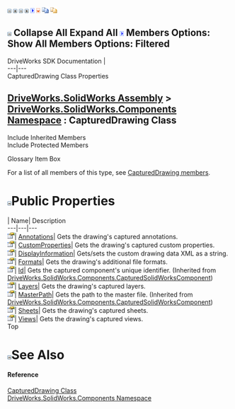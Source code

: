 ![](dotnetimages/collapse.gif) ![](dotnetimages/expand.gif) ![](dotnetimages/collapse.gif) ![](dotnetimages/expand.gif) ![](dotnetimages/drpdown.gif) ![](dotnetimages/drpdown_orange.gif) ![](dotnetimages/copycode.gif) ![](dotnetimages/copycodeHighlight.gif)

![](dotnetimages/collapse.gif) Collapse All Expand All ![](dotnetimages/drpdown.gif) Members Options: Show All  Members Options: Filtered   
---  
DriveWorks SDK Documentation  |   
---|---  
CapturedDrawing Class Properties   
  
[DriveWorks.SolidWorks Assembly](topic13342.md) > [DriveWorks.SolidWorks.Components Namespace](topic13925.md) : CapturedDrawing Class  
---  
  
Include Inherited Members    
Include Protected Members    


Glossary Item Box

For a list of all members of this type, see [CapturedDrawing members](topic14178.md).

# ![](dotnetimages/collapse.gif)Public Properties

| Name| Description  
---|---|---  
![Public Property](dotnetimages/publicProperty.gif)| [Annotations](topic14184.md)| Gets the drawing's captured annotations.   
![Public Property](dotnetimages/publicProperty.gif)| [CustomProperties](topic14185.md)| Gets the drawing's captured custom properties.   
![Public Property](dotnetimages/publicProperty.gif)| [DisplayInformation](topic14186.md)| Gets/sets the custom drawing data XML as a string.   
![Public Property](dotnetimages/publicProperty.gif)| [Formats](topic14187.md)| Gets the drawing's additional file formats.   
![Public Property](dotnetimages/publicProperty.gif)| [Id](topic14349.md)| Gets the captured component's unique identifier. (Inherited from [DriveWorks.SolidWorks.Components.CapturedSolidWorksComponent](topic14343.md))  
![Public Property](dotnetimages/publicProperty.gif)| [Layers](topic14188.md)| Gets the drawing's captured layers.   
![Public Property](dotnetimages/publicProperty.gif)| [MasterPath](topic14350.md)| Gets the path to the master file. (Inherited from [DriveWorks.SolidWorks.Components.CapturedSolidWorksComponent](topic14343.md))  
![Public Property](dotnetimages/publicProperty.gif)| [Sheets](topic14189.md)| Gets the drawing's captured sheets.   
![Public Property](dotnetimages/publicProperty.gif)| [Views](topic14190.md)| Gets the drawing's captured views.   
Top

# ![](dotnetimages/collapse.gif)See Also

#### Reference

[CapturedDrawing Class](topic14177.md)   
[DriveWorks.SolidWorks.Components Namespace](topic13925.md)


